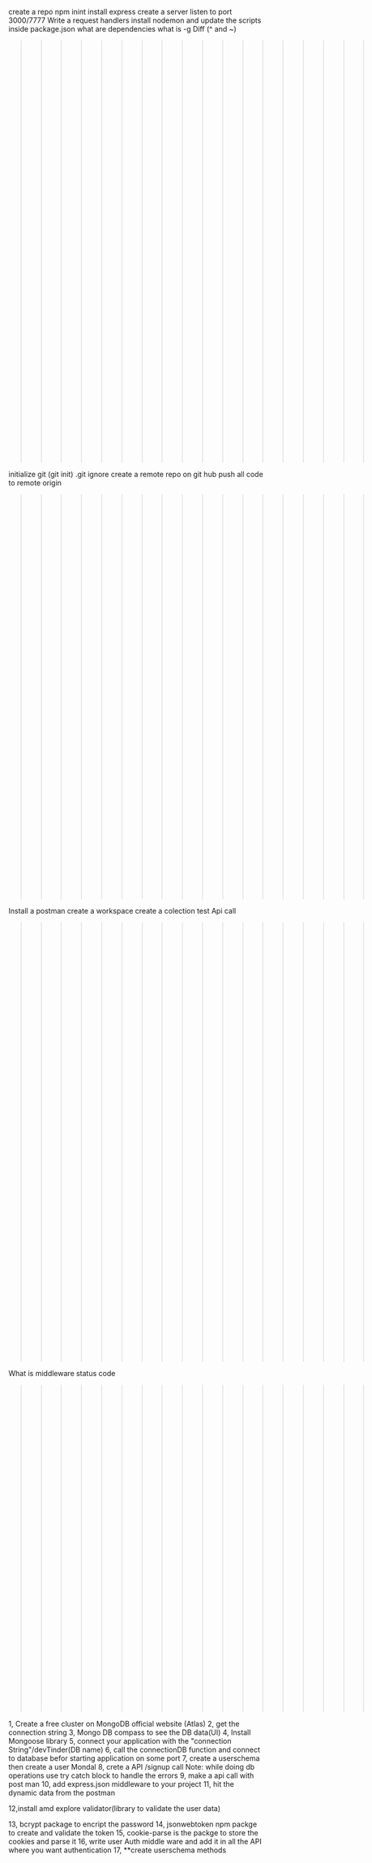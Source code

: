 create a repo
npm inint
install express
create a server
listen to port 3000/7777
Write a request handlers
install nodemon and update the scripts inside package.json
what are dependencies
what is -g
Diff (^ and ~)

> > > > > > > > > > > > > > > > > > > > > Git creation <<<<<<<<<<<<<<<<<<<>>>>>>>>>>>>>>>>>>>

initialize git (git init)
.git ignore
create a remote repo on git hub
push all code to remote origin

> > > > > > > > > > > > > > > > > > > > > Post man <<<<<<<<<<<<<<<<<<<<>>>>>>>>>>>>>>>>>>>>

Install a postman
create a workspace
create a colection
test Api call

> > > > > > > > > > > > > > > > > > > > > > > > > questions<<<<<<<<<<<<<<<<<<<<<>>>>>>>>>>>>>>>>>>>>>

What is middleware
status code

> > > > > > > > > > > > > > > > > > > > > > > > > > > > MondoDB COnnection process>>>>>>>>>>>>>>

1, Create a free cluster on MongoDB official website (Atlas)
2, get the connection string
3, Mongo DB compass to see the DB data(UI)
4, Install Mongoose library
5, connect your application with the "connection String"/devTinder(DB name)
6, call the connectionDB function and connect to database befor starting application on some port
7, create a userschema then create a user Mondal
8, crete a API /signup call
Note: while doing db operations use try catch block to handle the errors
9, make a api call with post man
10, add express.json middleware to your project
11, hit the dynamic data from the postman

12,install amd explore validator(library to validate the user data)

13, bcrypt package to encript the password
14, jsonwebtoken npm packge to create and validate the token
15, cookie-parse is the packge to store the cookies and parse it
16, write user Auth middle ware and add it in all the API where you want authentication
17, \*\*create userschema methods
